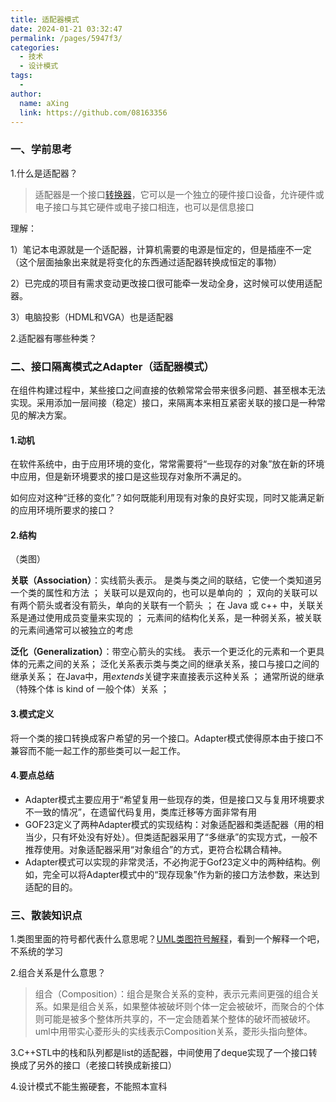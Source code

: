 ```yaml
---
title: 适配器模式
date: 2024-01-21 03:32:47
permalink: /pages/5947f3/
categories:
  - 技术
  - 设计模式
tags:
  - 
author: 
  name: aXing
  link: https://github.com/08163356
---
```

### 一、学前思考

1.什么是适配器？

>  适配器是一个接口[转换器](https://baike.baidu.com/item/转换器)，它可以是一个独立的硬件接口设备，允许硬件或电子接口与其它硬件或电子接口相连，也可以是信息接口 

理解：

1）笔记本电源就是一个适配器，计算机需要的电源是恒定的，但是插座不一定（这个层面抽象出来就是将变化的东西通过适配器转换成恒定的事物）

2）已完成的项目有需求变动更改接口很可能牵一发动全身，这时候可以使用适配器。

3）电脑投影（HDML和VGA）也是适配器

2.适配器有哪些种类？

<!-- more -->
### 二、接口隔离模式之Adapter（适配器模式）

在组件构建过程中，某些接口之间直接的依赖常常会带来很多问题、甚至根本无法实现。采用添加一层间接（稳定）接口，来隔离本来相互紧密关联的接口是一种常见的解决方案。

#### 1.动机

在软件系统中，由于应用环境的变化，常常需要将“一些现存的对象”放在新的环境中应用，但是新环境要求的接口是这些现存对象所不满足的。

如何应对这种“迁移的变化”？如何既能利用现有对象的良好实现，同时又能满足新的应用环境所要求的接口？

#### 2.结构

（类图）

**关联（Association）**：实线箭头表示。 是类与类之间的联结，它使一个类知道另一个类的属性和方法 ； 关联可以是双向的，也可以是单向的 ； 双向的关联可以有两个箭头或者没有箭头，单向的关联有一个箭头 ； 在 Java 或 c++ 中，关联关系是通过使用成员变量来实现的 ； 元素间的结构化关系，是一种弱关系，被关联的元素间通常可以被独立的考虑 

**泛化（Generalization）**：带空心箭头的实线。 表示一个更泛化的元素和一个更具体的元素之间的关系； 泛化关系表示类与类之间的继承关系，接口与接口之间的继承关系；  在Java中，用*extends*关键字来直接表示这种关系 ； 通常所说的继承（特殊个体 is kind of 一般个体）关系 ；

#### 3.模式定义

将一个类的接口转换成客户希望的另一个接口。Adapter模式使得原本由于接口不兼容而不能一起工作的那些类可以一起工作。

#### 4.要点总结

- Adapter模式主要应用于“希望复用一些现存的类，但是接口又与复用环境要求不一致的情况”，在遗留代码复用，类库迁移等方面非常有用
- GOF23定义了两种Adapter模式的实现结构：对象适配器和类适配器（用的相当少，只有坏处没有好处）。但类适配器采用了“多继承”的实现方式，一般不推荐使用。对象适配器采用“对象组合”的方式，更符合松耦合精神。
- Adapter模式可以实现的非常灵活，不必拘泥于Gof23定义中的两种结构。例如，完全可以将Adapter模式中的“现存现象”作为新的接口方法参数，来达到适配的目的。

### 三、散装知识点

1.类图里面的符号都代表什么意思呢？[UML类图符号解释](https://www.cnblogs.com/duanxz/archive/2012/06/13/2547801.html)，看到一个解释一个吧，不系统的学习

2.组合关系是什么意思？

>  组合（Composition）：组合是聚合关系的变种，表示元素间更强的组合关系。如果是组合关系，如果整体被破坏则个体一定会被破坏，而聚合的个体则可能是被多个整体所共享的，不一定会随着某个整体的破坏而被破坏。uml中用带实心菱形头的实线表示Composition关系，菱形头指向整体。 

3.C++STL中的栈和队列都是list的适配器，中间使用了deque实现了一个接口转换成了另外的接口（老接口转换成新接口）

4.设计模式不能生搬硬套，不能照本宣科